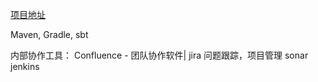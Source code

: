 [项目地址](https://github.com/youngzil/quickstart-tools)


Maven, Gradle, sbt



内部协作工具：
Confluence - 团队协作软件|
jira 问题跟踪，项目管理
sonar jenkins










